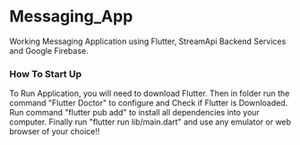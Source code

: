 # Messaging_App

Working Messaging Application using Flutter, StreamApi Backend Services and Google Firebase.

### How To Start Up

To Run Application, you will need to download Flutter.
Then in folder run the command "Flutter Doctor" to configure and Check if Flutter is Downloaded.
Run command "flutter pub add" to install all dependencies into your computer.
Finally run "flutter run lib/main.dart" and use any emulator or web browser of your choice!!